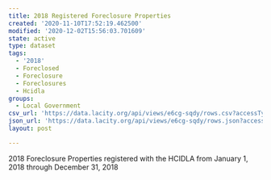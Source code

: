 ```yaml
---
title: 2018 Registered Foreclosure Properties
created: '2020-11-10T17:52:19.462500'
modified: '2020-12-02T15:56:03.701609'
state: active
type: dataset
tags:
  - '2018'
  - Foreclosed
  - Foreclosure
  - Foreclosures
  - Hcidla
groups:
  - Local Government
csv_url: 'https://data.lacity.org/api/views/e6cg-sqdy/rows.csv?accessType=DOWNLOAD'
json_url: 'https://data.lacity.org/api/views/e6cg-sqdy/rows.json?accessType=DOWNLOAD'
layout: post

---
```

2018 Foreclosure Properties registered with the HCIDLA from January 1, 2018 through December 31, 2018
